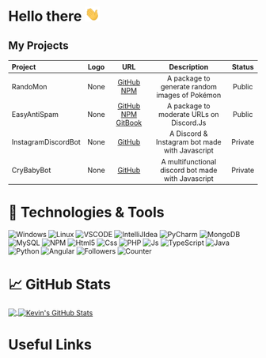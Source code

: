 <!--
**thekevinava/thekevinava** is a ✨ _special_ ✨ repository because its `README.md` (this file) appears on your GitHub profile.

Here are some ideas to get you started:

- 🔭 I’m currently working on ...
- 🌱 I’m currently learning ...
- 👯 I’m looking to collaborate on ...
- 🤔 I’m looking for help with ...
- 💬 Ask me about ...
- 📫 How to reach me: ...
- 😄 Pronouns: ...
- ⚡ Fun fact: ...
-->

# Hello there <img src="https://raw.githubusercontent.com/thekevinava/thekevinava/main/assets/wave.gif" width="30px">

## My Projects
| Project        | Logo           | URL           | Description | Status |
|:------------- |:-------------:|:-------------:|:--------------:|:--------------:|
| RandoMon | None |[GitHub](https://github.com/thekevinava/RandoMon) [NPM](https://github.com/thekevinava/RandoMon) | A package to generate random images of Pokémon | Public |
| EasyAntiSpam | None |[GitHub](https://github.com/thekevinava/EasyAntiSpam) [NPM](https://www.npmjs.com/package/easyantispam) [GitBook](https://thekevinava.gitbook.io/easyantispam/) | A package to moderate URLs on Discord.Js | Public |
| InstagramDiscordBot | None |[GitHub](https://github.com/thekevinava/InstagramDiscordBot) | A Discord & Instagram bot made with Javascript | Private |
| CryBabyBot | None |[GitHub](https://github.com/thekevinava/CryBabyBot) | A multifunctional discord bot made with Javascript | Private |

# 🔧 Technologies & Tools

<p>
  <img alt="Windows" src="https://img.shields.io/badge/OS-Windows-informational?style=flat&logo=windows&logoColor=white&color=e15d31" />
  <img alt="Linux" src="https://img.shields.io/badge/OS-Linux-informational?style=flat&logo=linux&logoColor=white&color=e15d31" />

  <img alt="VSCODE" src="https://img.shields.io/badge/Editor-Visual Studio Code-informational?style=flat&logo=visual-studio-code&logoColor=white&color=e236ad" />
  <img alt="IntelliJIdea" src="https://img.shields.io/badge/Editor-IntelliJ Idea-informational?style=flat&logo=intellij-idea&logoColor=white&color=e236ad" />
  <img alt="PyCharm" src="https://img.shields.io/badge/Editor-PyCharm-informational?style=flat&logo=pycharm&logoColor=white&color=e236ad" />

  <img alt="MongoDB" src="https://img.shields.io/badge/Tools-MongoDB-informational?style=flat&logo=mongodb&logoColor=white&color=f3a137" />
  <img alt="MySQL" src="https://img.shields.io/badge/Tools-MySQL-informational?style=flat&logo=mysql&logoColor=white&color=f3a137" />
  <img alt="NPM" src="https://img.shields.io/badge/Tools-NPM-informational?style=flat&logo=npm&logoColor=white&color=f3a137" />

  <img alt="Html5" src="https://img.shields.io/badge/Code-HTML5-informational?style=flat&logo=html5&logoColor=white&color=55d90f" />
  <img alt="Css" src="https://img.shields.io/badge/Code-CSS-informational?style=flat&logo=css3&logoColor=white&color=55d90f" />
  <img alt="PHP" src="https://img.shields.io/badge/Code-PHP-informational?style=flat&logo=php&logoColor=white&color=55d90f" />
  <img alt="Js" src="https://img.shields.io/badge/Code-JavasCript-informational?style=flat&logo=javascript&logoColor=white&color=55d90f" />
  <img alt="TypeScript" src="https://img.shields.io/badge/Code-TypeScript-informational?style=flat&logo=typescript&logoColor=white&color=55d90f" />
  <img alt="Java" src="https://img.shields.io/badge/Code-Java-informational?style=flate&logo=java&logoColor=white&color=55d90f" />
  <img alt="Python" src="https://img.shields.io/badge/Code-Python-informational?style=flat&logo=python&logoColor=white&color=55d90f" />
  <img alt="Angular" src="https://img.shields.io/badge/Code-Angular-informational?style=flat&logo=angular&logoColor=white&color=55d90f" />
  
  <img alt="Followers" src="https://img.shields.io/github/followers/thekevinava?label=Followers&logo=github&color=e21724" />
  <img alt="Counter" src="https://komarev.com/ghpvc/?username=kevinava&color=e21724" />
</p>

# 📈 GitHub Stats

<a href="https://github.com/thekevinava">
  <img align="center" src="https://github-readme-stats.vercel.app/api/top-langs/?username=thekevinava&title_color=ffffff&text_color=c9cacc&icon_color=2bbc8a&bg_color=1d1f21" />
</a>

<a href="https://github.com/thekevinava">
  <img align="center" src="https://github-readme-stats.vercel.app/api?username=thekevinava&show_icons=true&line_height=27&count_private=true&title_color=ffffff&text_color=c9cacc&icon_color=2bbc8a&bg_color=1d1f21" alt="Kevin's GitHub Stats" />
</a>

# Useful Links

